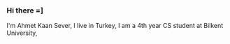 ### Hi there =]   
I'm Ahmet Kaan Sever,
I live in Turkey,
I am a 4th year CS student at Bilkent University,


